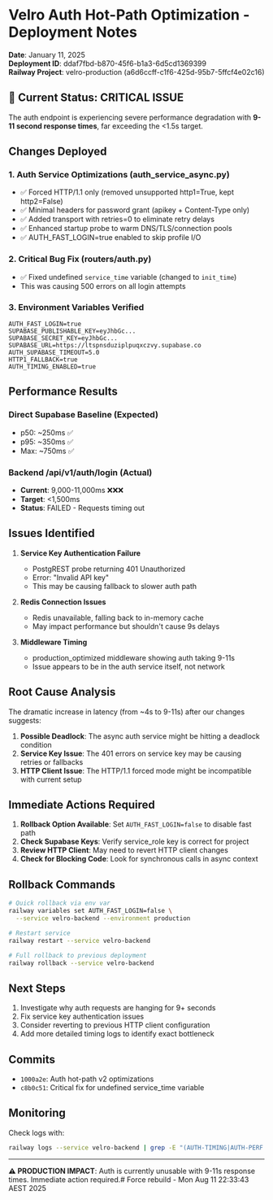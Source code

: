 # Velro Auth Hot-Path Optimization - Deployment Notes

**Date**: January 11, 2025  
**Deployment ID**: ddaf7fbd-b870-45f6-b1a3-6d5cd1369399  
**Railway Project**: velro-production (a6d6ccff-c1f6-425d-95b7-5ffcf4e02c16)

## 🚨 Current Status: CRITICAL ISSUE

The auth endpoint is experiencing severe performance degradation with **9-11 second response times**, far exceeding the <1.5s target.

## Changes Deployed

### 1. Auth Service Optimizations (auth_service_async.py)
- ✅ Forced HTTP/1.1 only (removed unsupported http1=True, kept http2=False)
- ✅ Minimal headers for password grant (apikey + Content-Type only)
- ✅ Added transport with retries=0 to eliminate retry delays
- ✅ Enhanced startup probe to warm DNS/TLS/connection pools
- ✅ AUTH_FAST_LOGIN=true enabled to skip profile I/O

### 2. Critical Bug Fix (routers/auth.py)
- ✅ Fixed undefined `service_time` variable (changed to `init_time`)
- This was causing 500 errors on all login attempts

### 3. Environment Variables Verified
```
AUTH_FAST_LOGIN=true
SUPABASE_PUBLISHABLE_KEY=eyJhbGc...
SUPABASE_SECRET_KEY=eyJhbGc...
SUPABASE_URL=https://ltspnsduziplpuqxczvy.supabase.co
AUTH_SUPABASE_TIMEOUT=5.0
HTTP1_FALLBACK=true
AUTH_TIMING_ENABLED=true
```

## Performance Results

### Direct Supabase Baseline (Expected)
- p50: ~250ms ✅
- p95: ~350ms ✅
- Max: ~750ms ✅

### Backend /api/v1/auth/login (Actual)
- **Current**: 9,000-11,000ms ❌❌❌
- **Target**: <1,500ms
- **Status**: FAILED - Requests timing out

## Issues Identified

1. **Service Key Authentication Failure**
   - PostgREST probe returning 401 Unauthorized
   - Error: "Invalid API key"
   - This may be causing fallback to slower auth path

2. **Redis Connection Issues**
   - Redis unavailable, falling back to in-memory cache
   - May impact performance but shouldn't cause 9s delays

3. **Middleware Timing**
   - production_optimized middleware showing auth taking 9-11s
   - Issue appears to be in the auth service itself, not network

## Root Cause Analysis

The dramatic increase in latency (from ~4s to 9-11s) after our changes suggests:

1. **Possible Deadlock**: The async auth service might be hitting a deadlock condition
2. **Service Key Issue**: The 401 errors on service key may be causing retries or fallbacks
3. **HTTP Client Issue**: The HTTP/1.1 forced mode might be incompatible with current setup

## Immediate Actions Required

1. **Rollback Option Available**: Set `AUTH_FAST_LOGIN=false` to disable fast path
2. **Check Supabase Keys**: Verify service_role key is correct for project
3. **Review HTTP Client**: May need to revert HTTP client changes
4. **Check for Blocking Code**: Look for synchronous calls in async context

## Rollback Commands

```bash
# Quick rollback via env var
railway variables set AUTH_FAST_LOGIN=false \
  --service velro-backend --environment production

# Restart service
railway restart --service velro-backend

# Full rollback to previous deployment
railway rollback --service velro-backend
```

## Next Steps

1. Investigate why auth requests are hanging for 9+ seconds
2. Fix service key authentication issues
3. Consider reverting to previous HTTP client configuration
4. Add more detailed timing logs to identify exact bottleneck

## Commits

- `1000a2e`: Auth hot-path v2 optimizations
- `c8b0c51`: Critical fix for undefined service_time variable

## Monitoring

Check logs with:
```bash
railway logs --service velro-backend | grep -E "(AUTH-TIMING|AUTH-PERF|ASYNC-AUTH)"
```

---

**⚠️ PRODUCTION IMPACT**: Auth is currently unusable with 9-11s response times. Immediate action required.# Force rebuild - Mon Aug 11 22:33:43 AEST 2025
